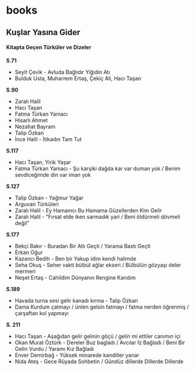 # books

## Kuşlar Yasına Gider

#### Kitapta Geçen Türküler ve Dizeler
**S.71**
* Seyit Çevik - Avluda Bağlıdır Yiğidin Atı 
* Bulduk Usta, Muharrem Ertaş, Çekiç Ali, Hacı Taşan

**S.90**
* Zaralı Halil
* Hacı Taşan
* Fatma Türkan Yamacı
* Hisarlı Ahmet
* Nezahat Bayram
* Talip Özkan
* İnce Halil - İtikadın Tam Tut

**S.117**
* Hacı Taşan, Yirik Yaşar
* Fatma Türkan Yamacı - Şu karşiki dağda kar var duman yok / Benim sevdiceğimde din var iman yok

**S.127**
* Talip Özkan - Yağmur Yağar
* Arguvan Türküleri
* Zaralı Halil - Ey Hamamcı Bu Hamama Güzellerden Kim Gelir
* Zaralı Halil - “Fırsat elde iken sarmadık yari / Beni öldürmeli dövmeli değil”

**S.177**
* Bekçi Bakır - Buradan Bir Atlı Geçti / Yarama Bastı Geçti
* Erkan Oğur
* Kazancı Bedih - Ben bir Yakup idim kendi halimde
* Seha Okuş - Seher vakti bülbül ağlar ekseri / Bülbülün gözyaşı deler mermeri
* Neşet Ertaş - Cahildim Dünyanın Rengine Kandım

**S.189**
* Havada turna sesi gelir kanadı kırma - Talip Özkan
* Dama Kurdum çatmayı / ünlen gelsin fatmayı / fatma nerden öğrenmiş / çarşaftan kol yapmayı

**S. 211**
* Hacı Taşan - Aşağıdan gelir gelinin göçü / gelin mi ettiler canımın içi
* Okan Murat Öztürk - Dereler Buz bagladı / Avcılar İz Bağladı / Beni Bir Gelin Vurdu / Yaramı Kız Bağladı
* Enver Demirbağ - Yüksek minarede kandiller yanar
* Nida Ateş - Gece Rüyada Sohbetin / Gündüz dillerde Dillerde Dillerde
